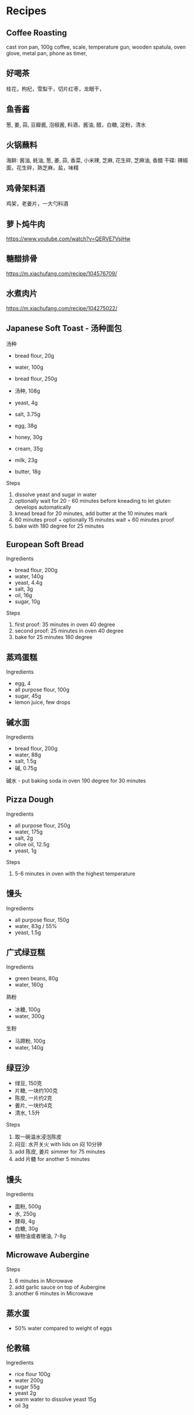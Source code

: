 # Recipes

## Coffee Roasting

cast iron pan, 100g coffee, scale, temperature gun, wooden spatula, oven glove, metal pan, phone as timer, 

## 好喝茶

桂花，枸杞，雪梨干，切片红枣，龙眼干，

## 鱼香酱

葱, 姜, 蒜, 豆瓣酱, 泡椒酱, 料酒，酱油, 醋，白糖, 淀粉，清水

## 火锅蘸料

海鲜: 酱油, 蚝油, 葱, 姜, 蒜, 香菜, 小米辣, 芝麻, 花生碎, 芝麻油, 香醋
干碟: 辣椒面，花生碎，熟芝麻，盐，味精

## 鸡骨架料酒

鸡架，老姜片，一大勺料酒

## 萝卜炖牛肉

https://www.youtube.com/watch?v=QERVE7VsjHw

## 糖醋排骨

https://m.xiachufang.com/recipe/104576709/

## 水煮肉片

https://m.xiachufang.com/recipe/104275022/

## Japanese Soft Toast - 汤种面包

汤种

- bread flour, 20g
- water, 100g

- bread flour, 250g
- 汤种, 108g
- yeast, 4g
- salt, 3.75g
- egg, 38g
- honey, 30g
- cream, 35g
- milk, 23g
- butter, 18g

Steps

1. dissolve yeast and sugar in water
1. optionally wait for 20 - 60 minutes before kneading to let gluten develops automatically
1. knead bread for 20 minutes, add butter at the 10 minutes mark
1. 60 minutes proof + optionally 15 minutes wait + 60 minutes proof
1. bake with 180 degree for 25 minutes

## European Soft Bread

Ingredients

- bread flour, 200g 
- water, 140g 
- yeast, 4.4g 
- salt, 3g
- oil, 16g
- sugar, 10g

Steps

1. first proof: 35 minutes in oven 40 degree
1. second proof: 25 minutes in oven 40 degree
1. bake for 25 minutes 180 degree

## 蒸鸡蛋糕

Ingredients

- egg, 4
- all purpose flour, 100g
- sugar, 45g
- lemon juice, few drops

## 碱水面

Ingredients

- bread flour, 200g
- water, 88g
- salt, 1.5g
- 碱, 0.75g

碱水 - put baking soda in oven 190 degree for 30 minutes

## Pizza Dough

Ingredients

- all purpose flour, 250g
- water, 175g
- salt, 2g
- olive oil, 12.5g
- yeast, 1g

Steps

1. 5-6 minutes in oven with the highest temperature

## 馒头

Ingredients

- all purpose flour, 150g
- water, 83g / 55%
- yeast, 1.5g

## 广式绿豆糕

Ingredients

- green beans, 80g
- water, 160g

熟粉

- 冰糖, 100g
- water, 300g

生粉

- 马蹄粉, 100g
- water, 140g

## 绿豆沙

- 绿豆, 150克
- 片糖, 一块约100克
- 陈皮, 一片约2克
- 姜片, 一块约4克
- 清水, 1.5升

Steps

1. 取一碗温水浸泡陈皮
1. 闷豆: 水开关火 with lids on 闷 10分钟
1. add 陈皮, 姜片 simmer for 75 minutes
1. add 片糖 for another 5 minutes

## 馒头

Ingredients

- 面粉, 500g
- 水, 250g
- 酵母, 4g
- 白糖, 30g
- 植物油或者猪油, 7-8g

## Microwave Aubergine

Steps

1. 6 minutes in Microwave
1. add garlic sauce on top of Aubergine
1. another 6 minutes in Microwave

## 蒸水蛋

- 50% water compared to weight of eggs

## 伦教稿

Ingredients

- rice flour 100g
- water 200g
- sugar 55g 
- yeast 2g
- warm water to dissolve yeast 15g
- oil 3g


